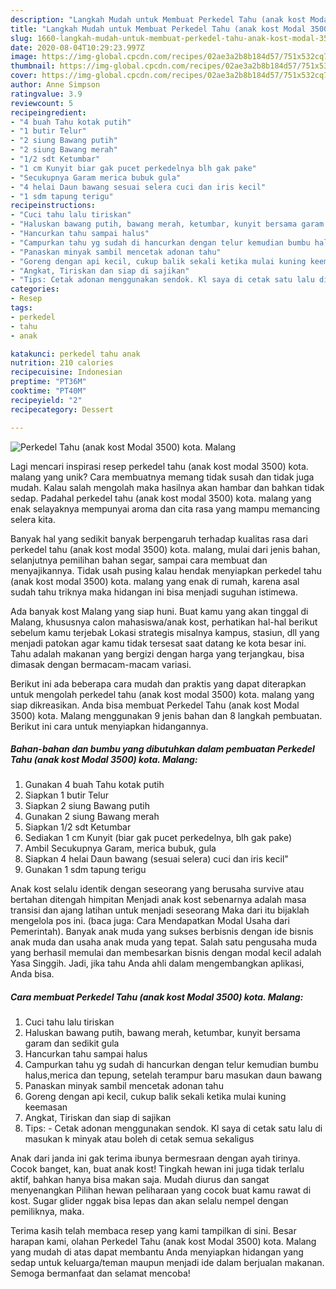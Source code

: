 ```yaml
---
description: "Langkah Mudah untuk Membuat Perkedel Tahu (anak kost Modal 3500) kota. Malang yang Enak Banget"
title: "Langkah Mudah untuk Membuat Perkedel Tahu (anak kost Modal 3500) kota. Malang yang Enak Banget"
slug: 1660-langkah-mudah-untuk-membuat-perkedel-tahu-anak-kost-modal-3500-kota-malang-yang-enak-banget
date: 2020-08-04T10:29:23.997Z
image: https://img-global.cpcdn.com/recipes/02ae3a2b8b184d57/751x532cq70/perkedel-tahu-anak-kost-modal-3500-kota-malang-foto-resep-utama.jpg
thumbnail: https://img-global.cpcdn.com/recipes/02ae3a2b8b184d57/751x532cq70/perkedel-tahu-anak-kost-modal-3500-kota-malang-foto-resep-utama.jpg
cover: https://img-global.cpcdn.com/recipes/02ae3a2b8b184d57/751x532cq70/perkedel-tahu-anak-kost-modal-3500-kota-malang-foto-resep-utama.jpg
author: Anne Simpson
ratingvalue: 3.9
reviewcount: 5
recipeingredient:
- "4 buah Tahu kotak putih"
- "1 butir Telur"
- "2 siung Bawang putih"
- "2 siung Bawang merah"
- "1/2 sdt Ketumbar"
- "1 cm Kunyit biar gak pucet perkedelnya blh gak pake"
- "Secukupnya Garam merica bubuk gula"
- "4 helai Daun bawang sesuai selera cuci dan iris kecil"
- "1 sdm tapung terigu"
recipeinstructions:
- "Cuci tahu lalu tiriskan"
- "Haluskan bawang putih, bawang merah, ketumbar, kunyit bersama garam dan sedikit gula"
- "Hancurkan tahu sampai halus"
- "Campurkan tahu yg sudah di hancurkan dengan telur kemudian bumbu halus,merica dan tepung, setelah terampur baru masukan daun bawang"
- "Panaskan minyak sambil mencetak adonan tahu"
- "Goreng dengan api kecil, cukup balik sekali ketika mulai kuning keemasan"
- "Angkat, Tiriskan dan siap di sajikan"
- "Tips: Cetak adonan menggunakan sendok. Kl saya di cetak satu lalu di masukan k minyak atau boleh di cetak semua sekaligus"
categories:
- Resep
tags:
- perkedel
- tahu
- anak

katakunci: perkedel tahu anak 
nutrition: 210 calories
recipecuisine: Indonesian
preptime: "PT36M"
cooktime: "PT40M"
recipeyield: "2"
recipecategory: Dessert

---
```



![Perkedel Tahu (anak kost Modal 3500) kota. Malang](https://img-global.cpcdn.com/recipes/02ae3a2b8b184d57/751x532cq70/perkedel-tahu-anak-kost-modal-3500-kota-malang-foto-resep-utama.jpg)

Lagi mencari inspirasi resep perkedel tahu (anak kost modal 3500) kota. malang yang unik? Cara membuatnya memang tidak susah dan tidak juga mudah. Kalau salah mengolah maka hasilnya akan hambar dan bahkan tidak sedap. Padahal perkedel tahu (anak kost modal 3500) kota. malang yang enak selayaknya mempunyai aroma dan cita rasa yang mampu memancing selera kita.

Banyak hal yang sedikit banyak berpengaruh terhadap kualitas rasa dari perkedel tahu (anak kost modal 3500) kota. malang, mulai dari jenis bahan, selanjutnya pemilihan bahan segar, sampai cara membuat dan menyajikannya. Tidak usah pusing kalau hendak menyiapkan perkedel tahu (anak kost modal 3500) kota. malang yang enak di rumah, karena asal sudah tahu triknya maka hidangan ini bisa menjadi suguhan istimewa.

Ada banyak kost Malang yang siap huni. Buat kamu yang akan tinggal di Malang, khususnya calon mahasiswa/anak kost, perhatikan hal-hal berikut sebelum kamu terjebak Lokasi strategis misalnya kampus, stasiun, dll yang menjadi patokan agar kamu tidak tersesat saat datang ke kota besar ini. Tahu adalah makanan yang bergizi dengan harga yang terjangkau, bisa dimasak dengan bermacam-macam variasi.


Berikut ini ada beberapa cara mudah dan praktis yang dapat diterapkan untuk mengolah perkedel tahu (anak kost modal 3500) kota. malang yang siap dikreasikan. Anda bisa membuat Perkedel Tahu (anak kost Modal 3500) kota. Malang menggunakan 9 jenis bahan dan 8 langkah pembuatan. Berikut ini cara untuk menyiapkan hidangannya.

<!--inarticleads1-->

##### Bahan-bahan dan bumbu yang dibutuhkan dalam pembuatan Perkedel Tahu (anak kost Modal 3500) kota. Malang:

1. Gunakan 4 buah Tahu kotak putih
1. Siapkan 1 butir Telur
1. Siapkan 2 siung Bawang putih
1. Gunakan 2 siung Bawang merah
1. Siapkan 1/2 sdt Ketumbar
1. Sediakan 1 cm Kunyit (biar gak pucet perkedelnya, blh gak pake)
1. Ambil Secukupnya Garam, merica bubuk, gula
1. Siapkan 4 helai Daun bawang (sesuai selera) cuci dan iris kecil&#34;
1. Gunakan 1 sdm tapung terigu


Anak kost selalu identik dengan seseorang yang berusaha survive atau bertahan ditengah himpitan Menjadi anak kost sebenarnya adalah masa transisi dan ajang latihan untuk menjadi seseorang Maka dari itu bijaklah mengelola pos ini. (baca juga: Cara Mendapatkan Modal Usaha dari Pemerintah). Banyak anak muda yang sukses berbisnis dengan ide bisnis anak muda dan usaha anak muda yang tepat. Salah satu pengusaha muda yang berhasil memulai dan membesarkan bisnis dengan modal kecil adalah Yasa Singgih. Jadi, jika tahu Anda ahli dalam mengembangkan aplikasi, Anda bisa. 

<!--inarticleads2-->

##### Cara membuat Perkedel Tahu (anak kost Modal 3500) kota. Malang:

1. Cuci tahu lalu tiriskan
1. Haluskan bawang putih, bawang merah, ketumbar, kunyit bersama garam dan sedikit gula
1. Hancurkan tahu sampai halus
1. Campurkan tahu yg sudah di hancurkan dengan telur kemudian bumbu halus,merica dan tepung, setelah terampur baru masukan daun bawang
1. Panaskan minyak sambil mencetak adonan tahu
1. Goreng dengan api kecil, cukup balik sekali ketika mulai kuning keemasan
1. Angkat, Tiriskan dan siap di sajikan
1. Tips: - Cetak adonan menggunakan sendok. Kl saya di cetak satu lalu di masukan k minyak atau boleh di cetak semua sekaligus


Anak dari janda ini gak terima ibunya bermesraan dengan ayah tirinya. Cocok banget, kan, buat anak kost! Tingkah hewan ini juga tidak terlalu aktif, bahkan hanya bisa makan saja. Mudah diurus dan sangat menyenangkan Pilihan hewan peliharaan yang cocok buat kamu rawat di kost. Sugar glider nggak bisa lepas dan akan selalu nempel dengan pemiliknya, maka. 

Terima kasih telah membaca resep yang kami tampilkan di sini. Besar harapan kami, olahan Perkedel Tahu (anak kost Modal 3500) kota. Malang yang mudah di atas dapat membantu Anda menyiapkan hidangan yang sedap untuk keluarga/teman maupun menjadi ide dalam berjualan makanan. Semoga bermanfaat dan selamat mencoba!
